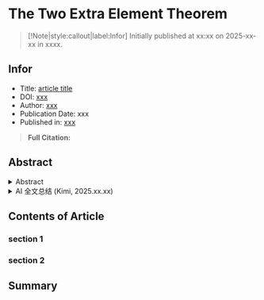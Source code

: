 # The Two Extra Element Theorem

> [!Note|style:callout|label:Infor]
Initially published at xx:xx on 2025-xx-xx in xxxx.

## Infor 

- Title: [article title]()
- DOI: [xxx]()
- Author:  [xxx]()
- Publication Date: xxx
- Published in: [xxx]()

>**Full Citation:**


## Abstract





<details>
<summary>Abstract</summary>


</details>
<div>





<details>
<summary>AI 全文总结 (Kimi, 2025.xx.xx)</summary>


</details>
</div>

## Contents of Article

### section 1

### section 2

## Summary
